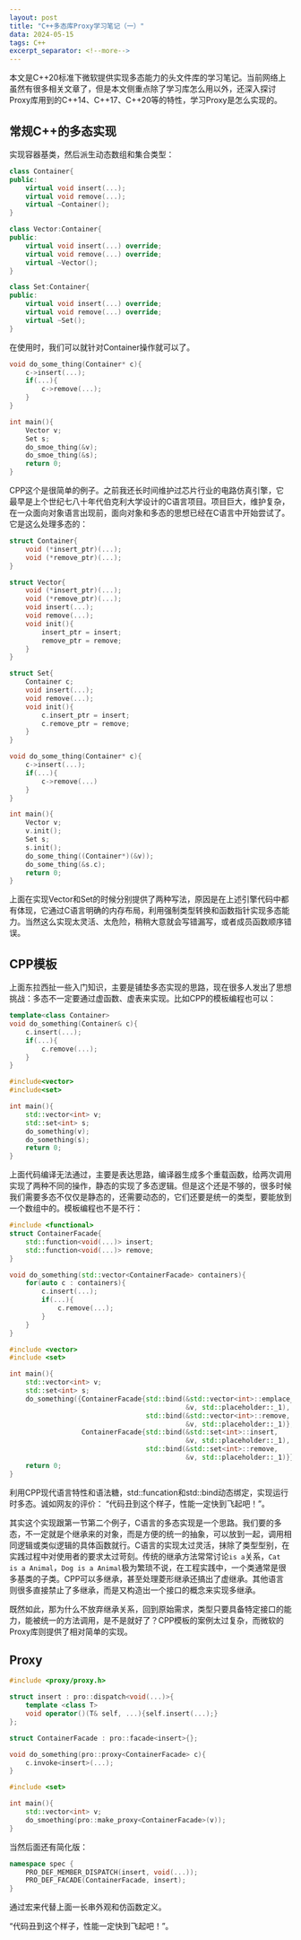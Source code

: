 ```yaml
---
layout: post
title: "C++多态库Proxy学习笔记（一）"
data: 2024-05-15
tags: C++
excerpt_separator: <!--more-->
---
```


本文是C++20标准下微软提供实现多态能力的头文件库的学习笔记。当前网络上虽然有很多相关文章了，但是本文侧重点除了学习库怎么用以外，还深入探讨Proxy库用到的C++14、C++17、C++20等的特性，学习Proxy是怎么实现的。

<!--more-->

## 常规C++的多态实现

实现容器基类，然后派生动态数组和集合类型：

```CPP
class Container{
public:
    virtual void insert(...);
    virtual void remove(...);
    virtual ~Container();
}

class Vector:Container{
public:
    virtual void insert(...) override;
    virtual void remove(...) override;
    virtual ~Vector();
}

class Set:Container{
public:
    virtual void insert(...) override;
    virtual void remove(...) override;
    virtual ~Set();
}
```

在使用时，我们可以就针对Container操作就可以了。
```CPP
void do_some_thing(Container* c){
    c->insert(...);
    if(...){
        c->remove(...);
    }
}

int main(){
    Vector v;
    Set s;
    do_smoe_thing(&v);
    do_smoe_thing(&s);
    return 0;
}
```

CPP这个是很简单的例子。之前我还长时间维护过芯片行业的电路仿真引擎，它最早是上个世纪七八十年代伯克利大学设计的C语言项目。项目巨大，维护复杂，在一众面向对象语言出现前，面向对象和多态的思想已经在C语言中开始尝试了。它是这么处理多态的：

```CPP
struct Container{
    void (*insert_ptr)(...);
    void (*remove_ptr)(...);
}

struct Vector{
    void (*insert_ptr)(...);
    void (*remove_ptr)(...);
    void insert(...);
    void remove(...);
    void init(){
        insert_ptr = insert;
        remove_ptr = remove;
    }
}

struct Set{
    Container c;
    void insert(...);
    void remove(...);
    void init(){
        c.insert_ptr = insert;
        c.remove_ptr = remove;
    }
}

void do_some_thing(Container* c){
    c->insert(...);
    if(...){
        c->remove(...)
    }
}

int main(){
    Vector v;
    v.init();
    Set s;
    s.init();
    do_some_thing((Container*)(&v));
    do_some_thing(&s.c);
    return 0;
}
```

上面在实现Vector和Set的时候分别提供了两种写法，原因是在上述引擎代码中都有体现，它通过C语言明确的内存布局，利用强制类型转换和函数指针实现多态能力。当然这么实现太灵活、太危险，稍稍大意就会写错漏写，或者成员函数顺序错误。

## CPP模板

上面东拉西扯一些入门知识，主要是铺垫多态实现的思路，现在很多人发出了思想挑战：多态不一定要通过虚函数、虚表来实现。比如CPP的模板编程也可以：

```CPP
template<class Container>
void do_something(Container& c){
    c.insert(...);
    if(...){
        c.remove(...);
    }
}

#include<vector>
#include<set>

int main(){
    std::vector<int> v;
    std::set<int> s;
    do_something(v);
    do_something(s);
    return 0;
}
```

上面代码编译无法通过，主要是表达思路，编译器生成多个重载函数，给两次调用实现了两种不同的操作，静态的实现了多态逻辑。但是这个还是不够的，很多时候我们需要多态不仅仅是静态的，还需要动态的，它们还要是统一的类型，要能放到一个数组中的。模板编程也不是不行：

```CPP
#include <functional>
struct ContainerFacade{
    std::function<void(...)> insert;
    std::function<void(...)> remove;
}

void do_something(std::vector<ContainerFacade> containers){
    for(auto c : containers){
        c.insert(...);
        if(...){
            c.remove(...);
        }
    }
}

#include <vector>
#include <set>

int main(){
    std::vector<int> v;
    std::set<int> s;
    do_something({ContainerFacade{std::bind(&std::vector<int>::emplace_back, 
                                            &v, std::placeholder::_1),
                                  std::bind(&std::vector<int>::remove, 
                                            &v, std::placeholder::_1)},
                  ContainerFacade{std::bind(&std::set<int>::insert,
                                            &v, std::placeholder::_1),
                                  std::bind(&std::set<int>::remove,
                                            &v, std::placeholder::_1)}});
    return 0;
}
```

利用CPP现代语言特性和语法糖，std::funcation和std::bind动态绑定，实现运行时多态。诚如网友的评价： “代码丑到这个样子，性能一定快到飞起吧！”。

其实这个实现跟第一节第二个例子，C语言的多态实现是一个思路。我们要的多态，不一定就是个继承来的对象，而是方便的统一的抽象，可以放到一起，调用相同逻辑或类似逻辑的具体函数就行。C语言的实现太过灵活，抹除了类型型别，在实践过程中对使用者的要求太过苛刻。传统的继承方法常常讨论`is a`关系，`Cat is a Animal`，`Dog is a Animal`极为繁琐不说，在工程实践中，一个类通常是很多基类的子类。CPP可以多继承，甚至处理菱形继承还搞出了虚继承。其他语言则很多直接禁止了多继承，而是又构造出一个接口的概念来实现多继承。

既然如此，那为什么不放弃继承关系，回到原始需求，类型只要具备特定接口的能力，能被统一的方法调用，是不是就好了？CPP模板的案例太过复杂，而微软的Proxy库则提供了相对简单的实现。

## Proxy

```CPP
#include <proxy/proxy.h>

struct insert : pro::dispatch<void(...)>{
    template <class T>
    void operator()(T& self, ...){self.insert(...);}
};

struct ContainerFacade : pro::facade<insert>{};

void do_something(pro::proxy<ContainerFacade> c){
    c.invoke<insert>(...);
}

#include <set>

int main(){
    std::vector<int> v;
    do_smoething(pro::make_proxy<ContainerFacade>(v));
}
```

当然后面还有简化版：

```CPP
namespace spec {
    PRO_DEF_MEMBER_DISPATCH(insert, void(...));
    PRO_DEF_FACADE(ContainerFacade, insert);
}
```

通过宏来代替上面一长串外观和仿函数定义。

“代码丑到这个样子，性能一定快到飞起吧！”。
